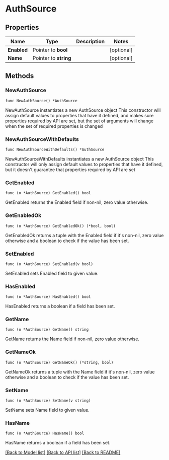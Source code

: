 # AuthSource

## Properties

Name | Type | Description | Notes
------------ | ------------- | ------------- | -------------
**Enabled** | Pointer to **bool** |  | [optional] 
**Name** | Pointer to **string** |  | [optional] 

## Methods

### NewAuthSource

`func NewAuthSource() *AuthSource`

NewAuthSource instantiates a new AuthSource object
This constructor will assign default values to properties that have it defined,
and makes sure properties required by API are set, but the set of arguments
will change when the set of required properties is changed

### NewAuthSourceWithDefaults

`func NewAuthSourceWithDefaults() *AuthSource`

NewAuthSourceWithDefaults instantiates a new AuthSource object
This constructor will only assign default values to properties that have it defined,
but it doesn't guarantee that properties required by API are set

### GetEnabled

`func (o *AuthSource) GetEnabled() bool`

GetEnabled returns the Enabled field if non-nil, zero value otherwise.

### GetEnabledOk

`func (o *AuthSource) GetEnabledOk() (*bool, bool)`

GetEnabledOk returns a tuple with the Enabled field if it's non-nil, zero value otherwise
and a boolean to check if the value has been set.

### SetEnabled

`func (o *AuthSource) SetEnabled(v bool)`

SetEnabled sets Enabled field to given value.

### HasEnabled

`func (o *AuthSource) HasEnabled() bool`

HasEnabled returns a boolean if a field has been set.

### GetName

`func (o *AuthSource) GetName() string`

GetName returns the Name field if non-nil, zero value otherwise.

### GetNameOk

`func (o *AuthSource) GetNameOk() (*string, bool)`

GetNameOk returns a tuple with the Name field if it's non-nil, zero value otherwise
and a boolean to check if the value has been set.

### SetName

`func (o *AuthSource) SetName(v string)`

SetName sets Name field to given value.

### HasName

`func (o *AuthSource) HasName() bool`

HasName returns a boolean if a field has been set.


[[Back to Model list]](../README.md#documentation-for-models) [[Back to API list]](../README.md#documentation-for-api-endpoints) [[Back to README]](../README.md)


